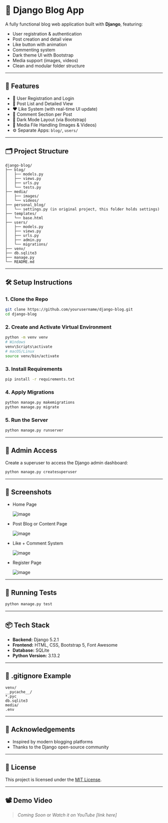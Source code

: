 # 📝 Django Blog App

A fully functional blog web application built with **Django**, featuring:

- User registration & authentication
- Post creation and detail view
- Like button with animation
- Commenting system
- Dark theme UI with Bootstrap
- Media support (images, videos)
- Clean and modular folder structure

---

## 🚀 Features

- 🔐 User Registration and Login
- 📰 Post List and Detailed View
- ❤️ Like System (with real-time UI update)
- 💬 Comment Section per Post
- 🌙 Dark Mode Layout (via Bootstrap)
- 📁 Media File Handling (Images & Videos)
- ⚙️ Separate Apps: `blog/`, `users/`

---

## 🗂️ Project Structure

```
django-blog/
├── blog/
│   ├── models.py
│   ├── views.py
│   ├── urls.py
│   └── tests.py
├── media/
│   ├── images/
│   └── videos/
├── personal_blog/
│   └── settings.py (in original project, this folder holds settings)
├── templates/
│   └── base.html
├── users/
│   ├── models.py
│   ├── views.py
│   ├── urls.py
│   ├── admin.py
│   └── migrations/
├── venv/
├── db.sqlite3
├── manage.py
└── README.md
```

---

## 🛠️ Setup Instructions

### 1. Clone the Repo

```bash
git clone https://github.com/yourusername/django-blog.git
cd django-blog
```

### 2. Create and Activate Virtual Environment

```bash
python -m venv venv
# Windows
venv\Scripts\activate
# macOS/Linux
source venv/bin/activate
```

### 3. Install Requirements

```bash
pip install -r requirements.txt
```

### 4. Apply Migrations

```bash
python manage.py makemigrations
python manage.py migrate
```

### 5. Run the Server

```bash
python manage.py runserver
```

---

## 🔐 Admin Access

Create a superuser to access the Django admin dashboard:

```bash
python manage.py createsuperuser
```

---

## 📸 Screenshots

- Home Page
  
  ![image](https://github.com/user-attachments/assets/fb969a33-e663-404b-b4a8-c1d914f26629)

- Post Blog or Content Page

  ![image](https://github.com/user-attachments/assets/76933a94-dd4c-460a-acbd-15f69e331790)

- Like + Comment System

  ![image](https://github.com/user-attachments/assets/8f0b0bde-6936-43df-9bac-7c116ff1dbee)

- Register Page

  ![image](https://github.com/user-attachments/assets/d9170fb6-91c6-4558-958a-29c1f311eba2)

---

## 🧪 Running Tests

```bash
python manage.py test
```

---

## 📦 Tech Stack

- **Backend:** Django 5.2.1
- **Frontend:** HTML, CSS, Bootstrap 5, Font Awesome
- **Database:** SQLite
- **Python Version:** 3.13.2

---

## 📁 .gitignore Example

```gitignore
venv/
__pycache__/
*.pyc
db.sqlite3
media/
.env
```

---

## 🙌 Acknowledgements

- Inspired by modern blogging platforms
- Thanks to the Django open-source community

---

## 📄 License

This project is licensed under the [MIT License](LICENSE).

---

## 📽️ Demo Video

> _Coming Soon_ or _Watch it on YouTube [link here]_

